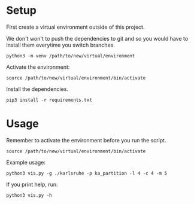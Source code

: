 # **Setup**

First create a virtual environment outside of this project.

We don't won't to push the dependencies to git and so you would have to install them everytime you switch branches.
```
python3 -m venv /path/to/new/virtual/environment
```

Activate the environment:
```
source /path/to/new/virtual/environment/bin/activate
```

Install the dependencies.
```
pip3 install -r requirements.txt
```

# **Usage**

Remember to activate the environment before you run the script.
```
source /path/to/new/virtual/environment/bin/activate
```

Example usage:
```
python3 vis.py -g ./karlsruhe -p ka_partition -l 4 -c 4 -m 5
```

If you print help, run:
```
python3 vis.py -h
```